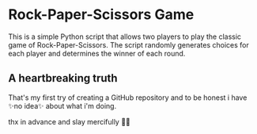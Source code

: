 # Rock-Paper-Scissors Game

This is a simple Python script that allows two players to play the classic game of Rock-Paper-Scissors. The script randomly generates choices for each player and determines the winner of each round.

## A heartbreaking truth

That's my first try of creating a GitHub repository and to be honest i have ✨no idea✨ about what i'm doing. 

thx in advance and slay mercifully 🙏🏻
